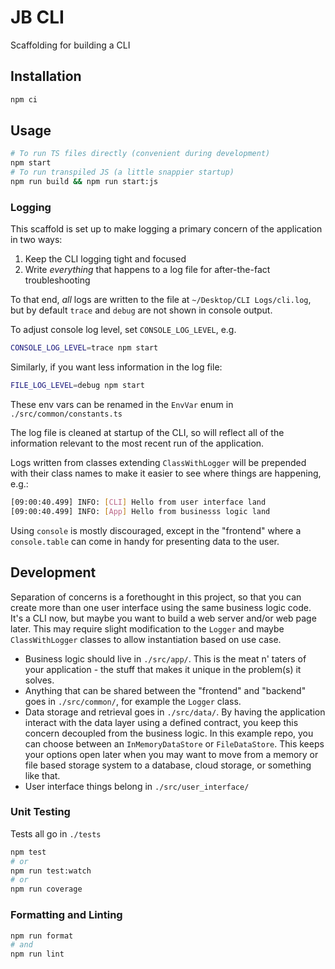 # JB CLI

Scaffolding for building a CLI

## Installation

```sh
npm ci
```

## Usage

```sh
# To run TS files directly (convenient during development)
npm start
# To run transpiled JS (a little snappier startup)
npm run build && npm run start:js
```

### Logging

This scaffold is set up to make logging a primary concern of the application in
two ways:

1. Keep the CLI logging tight and focused
2. Write _everything_ that happens to a log file for after-the-fact
   troubleshooting

To that end, _all_ logs are written to the file at `~/Desktop/CLI Logs/cli.log`,
but by default `trace` and `debug` are not shown in console output.

To adjust console log level, set `CONSOLE_LOG_LEVEL`, e.g.

```sh
CONSOLE_LOG_LEVEL=trace npm start
```

Similarly, if you want less information in the log file:

```sh
FILE_LOG_LEVEL=debug npm start
```

These env vars can be renamed in the `EnvVar` enum in `./src/common/constants.ts`

The log file is cleaned at startup of the CLI, so will reflect all of the
information relevant to the most recent run of the application.

Logs written from classes extending `ClassWithLogger` will be prepended with
their class names to make it easier to see where things are happening, e.g.:

```sh
[09:00:40.499] INFO: [CLI] Hello from user interface land
[09:00:40.499] INFO: [App] Hello from businesss logic land
```

Using `console` is mostly discouraged, except in the "frontend" where a `console.table`
can come in handy for presenting data to the user.

## Development

Separation of concerns is a forethought in this project, so that you can create
more than one user interface using the same business logic code. It's a CLI now,
but maybe you want to build a web server and/or web page later. This may require
slight modification to the `Logger` and maybe `ClassWithLogger` classes to allow
instantiation based on use case.

- Business logic should live in `./src/app/`. This is the meat n' taters of your
  application - the stuff that makes it unique in the problem(s) it solves.
- Anything that can be shared between the "frontend" and "backend" goes in
  `./src/common/`, for example the `Logger` class.
- Data storage and retrieval goes in `./src/data/`. By having the application interact
  with the data layer using a defined contract, you keep this concern decoupled from
  the business logic. In this example repo, you can choose between an `InMemoryDataStore`
  or `FileDataStore`. This keeps your options open later when you may want to move
  from a memory or file based storage system to a database, cloud storage, or something
  like that.
- User interface things belong in `./src/user_interface/`

### Unit Testing

Tests all go in `./tests`

```sh
npm test
# or
npm run test:watch
# or
npm run coverage
```

### Formatting and Linting

```sh
npm run format
# and
npm run lint
```
